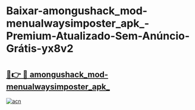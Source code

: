 # Baixar-amongushack_mod-menualwaysimposter_apk_-Premium-Atualizado-Sem-Anúncio-Grátis-yx8v2

# <h2><a href="https://0bjn2w.esa.edu.pl?src=amongushack_mod-menualwaysimposter_apk_&ref=yx8v2">🔗👉 🔴 amongushack_mod-menualwaysimposter_apk_</a></h2>

[![acn](https://github.com/user-attachments/assets/0f9c940e-d8b0-45ae-aac7-cd30a18b3e1c)](https://0bjn2w.esa.edu.pl?src=amongushack_mod-menualwaysimposter_apk_&ref=yx8v2)

